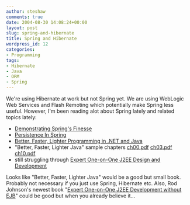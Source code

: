 ```yaml
---
author: steshaw
comments: true
date: 2004-08-30 14:08:24+00:00
layout: post
slug: spring-and-hibernate
title: Spring and Hibernate
wordpress_id: 12
categories:
- Programming
tags:
- Hibernate
- Java
- ORM
- Spring
---
```


We're using Hibernate at work but not Spring yet. We are using WebLogic Web Services and Flash Remoting which potentially make Spring less useful. However, I'm been reading alot about Spring lately and related topics lately:

* [Demonstrating Spring's Finesse](http://www.onjava.com/lpt/a/4952)
* [Persistence In Spring](http://www.onjava.com/lpt/a/4976)
* [Better, Faster, Lighter Programming in .NET and Java](http://www.onjava.com/lpt/a/4953)
* "Better, Faster, Lighter Java" sample chapters [ch00.pdf](http://www.oreilly.com/catalog/bfljava/chapter/ch00.pdf) [ch03.pdf](http://www.oreilly.com/catalog/bfljava/chapter/ch03.pdf) [ch10.pdf](http://www.oreilly.com/catalog/bfljava/chapter/ch10.pdf)
* still struggling through [Expert One-on-One J2EE Design and Development](http://www.bookpool.com/.x/347xh3z5b1/sm/0764543857)

Looks like "Better, Faster, Lighter Java" would be a good but small book. Probably not necessary if you just use Spring, Hibernate etc. Also, Rod Johnson's newest book "[Expert One-on-One J2EE Development without EJB](http://www.wiley.com/WileyCDA/WileyTitle/productCd-0764558315.html)" could be good but when you already believe it...
